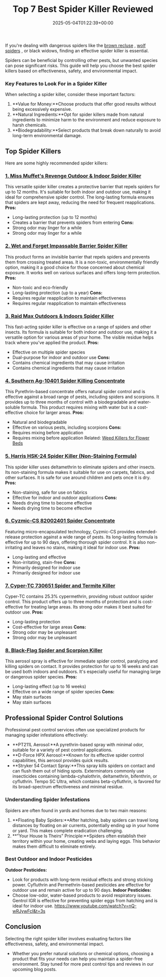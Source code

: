 ﻿---
layout: post
title: Top 7 Best Spider Killer Reviewed
date: '2025-05-04T01:22:39+00:00'
categories:
- Product Reviews
- Spiders
tags: []
slug: /best-spider-killer/
lastmod: 2025-05-07T12:21:25+03:00
---

If you're dealing with dangerous spiders like the
[brown recluse](https://pestpolicy.com/how-to-get-rid-of-brown-recluse-spiders/)
,
[wolf spiders](https://pestpolicy.com/how-to-get-rid-of-wolf-spiders/)
, or black widows, finding an effective spider killer is essential.

Spiders can be beneficial by controlling other pests, but unwanted species can pose significant risks. This guide will help you choose the best spider killers based on effectiveness, safety, and environmental impact.
### Key Features to Look For in a Spider Killer
When selecting a spider killer, consider these important factors:
1. **Value for Money:**Choose products that offer good results without being excessively expensive.
2. **Natural Ingredients:**Opt for spider killers made from natural ingredients to minimize harm to the environment and reduce exposure to harsh chemicals.
3. **Biodegradability:**Select products that break down naturally to avoid long-term environmental damage.
## Top Spider Killers
Here are some highly recommended spider killers:
### [**1. Miss Muffet's Revenge Outdoor & Indoor Spider Killer**](https://www.amazon.com/dp/B00FGIJXK4/?tag=p-policy-20)
This versatile spider killer creates a protective barrier that repels spiders for up to 12 months. It's suitable for both indoor and outdoor use, making it ideal for comprehensive spider control. The long-lasting formula ensures that spiders are kept away, reducing the need for frequent reapplications.
**Pros:**
- Long-lasting protection (up to 12 months)
- Creates a barrier that prevents spiders from entering
**Cons:**
- Strong odor may linger for a while
- Strong odor may linger for a while
### [**2. Wet and Forget Impassable Barrier Spider Killer**](https://www.amazon.com/dp/B00FGIJXK4/?tag=p-policy-20)
This product forms an invisible barrier that repels spiders and prevents them from crossing treated areas. It is a non-toxic, environmentally friendly option, making it a good choice for those concerned about chemical exposure. It works well on various surfaces and offers long-term protection.
**Pros:**
- Non-toxic and eco-friendly
- Long-lasting protection (up to a year)
**Cons:**
- Requires regular reapplication to maintain effectiveness
- Requires regular reapplication to maintain effectiveness
### [**3. Raid Max Outdoors & Indoors Spider Killer**](https://www.amazon.com/dp/B00FGIJXK4/?tag=p-policy-20)
This fast-acting spider killer is effective on a range of spiders and other insects. Its formula is suitable for both indoor and outdoor use, making it a versatile option for various areas of your home. The visible residue helps track where you’ve applied the product.
**Pros:**
- Effective on multiple spider species
- Dual-purpose for indoor and outdoor use
**Cons:**
- Contains chemical ingredients that may cause irritation
- Contains chemical ingredients that may cause irritation
### [**4. Southern Ag-10401 Spider Killing Concentrate**](https://www.amazon.com/dp/B00FGIJXK4/?tag=p-policy-20)
This Pyrethrin-based concentrate offers natural spider control and is effective against a broad range of pests, including spiders and scorpions. It provides up to three months of control with a biodegradable and water-soluble formula. This product requires mixing with water but is a cost-effective choice for larger areas.
**Pros:**
- Natural and biodegradable
- Effective on various pests, including scorpions
**Cons:**
- Requires mixing before application
- Requires mixing before application
Related:
[Weed Killers for Flower Beds](https://pestpolicy.com/best-weed-killers-for-flower-beds/)
### [**5. Harris HSK-24 Spider Killer (Non-Staining Formula)**](https://www.amazon.com/dp/B00FGIJXK4/?tag=p-policy-20)
This spider killer uses deltamethrin to eliminate spiders and other insects. Its non-staining formula makes it suitable for use on carpets, fabrics, and other surfaces. It is safe for use around children and pets once it is dry.
**Pros:**
- Non-staining, safe for use on fabrics
- Effective for indoor and outdoor applications
**Cons:**
- Needs drying time to become effective
- Needs drying time to become effective
### [**6. Cyzmic-CS 82002401 Spider Concentrate**](https://www.amazon.com/dp/B00FGIJXK4/?tag=p-policy-20)
Featuring micro-encapsulated technology, Cyzmic-CS provides extended-release protection against a wide range of pests. Its long-lasting formula is effective for up to 90 days, offering thorough spider control. It is also non-irritating and leaves no stains, making it ideal for indoor use.
**Pros:**
- Long-lasting and effective
- Non-irritating, stain-free
**Cons:**
- Primarily designed for indoor use
- Primarily designed for indoor use
### [**7. Cyper-TC 730651 Spider and Termite Killer**](https://www.amazon.com/dp/B004FBQ2HU/?tag=p-policy-20)
Cyper-TC contains 25.3% cypermethrin, providing robust outdoor spider control. This product offers up to three months of protection and is cost-effective for treating large areas. Its strong odor makes it best suited for outdoor use.
**Pros:**
- Long-lasting protection
- Cost-effective for large areas
**Cons:**
- Strong odor may be unpleasant
- Strong odor may be unpleasant
### [**8. Black-Flag Spider and Scorpion Killer**](https://www.amazon.com/dp/B004FBQ2HU/?tag=p-policy-20)
This aerosol spray is effective for immediate spider control, paralyzing and killing spiders on contact. It provides protection for up to 16 weeks and can be used both indoors and outdoors. It's especially useful for managing large or dangerous spider species.
**Pros:**
- Long-lasting effect (up to 16 weeks)
- Effective on a wide range of spider species
**Cons:**
- May stain surfaces
- May stain surfaces
## Professional Spider Control Solutions
Professional pest control services often use specialized products for managing spider infestations effectively:
- **PT211L Aerosol:**A pyrethrin-based spray with minimal odor, suitable for a variety of pest control applications.
- **D-Force HPX Aerosol:**Known for its effective spider control capabilities, this aerosol provides quick results.
- **Stryker 54 Contact Spray:**This spray kills spiders on contact and can flush them out of hiding spots.
Exterminators commonly use insecticides containing lambda-cyhalothrin, deltamethrin, bifenthrin, or cyfluthrin. Tempo SC Ultra, which contains beta-cyfluthrin, is favored for its broad-spectrum effectiveness and minimal residue.
### Understanding Spider Infestations
Spiders are often found in yards and homes due to two main reasons:
1. **Floating Baby Spiders:**After hatching, baby spiders can travel long distances by floating on air currents, potentially ending up in your home or yard. This makes complete eradication challenging.
2. **"Your House Is Theirs" Principle:**Spiders often establish their territory within your home, creating webs and laying eggs. This behavior makes them difficult to eliminate entirely.
### Best Outdoor and Indoor Pesticides
**Outdoor Pesticides:**
- Look for products with long-term residual effects and strong sticking power. Cyfluthrin and Permethrin-based pesticides are effective for outdoor use and remain active for up to 90 days.
**Indoor Pesticides:**
- Choose low-odor, water-based products to avoid respiratory issues. Gentrol IGR is effective for preventing spider eggs from hatching and is ideal for indoor use.
https://www.youtube.com/watch?v=nQ-wRJywFcI&t=3s
## Conclusion
Selecting the right spider killer involves evaluating factors like effectiveness, safety, and environmental impact.
- Whether you prefer natural solutions or chemical options, choosing a product that fits your needs can help you maintain a spider-free environment. Stay tuned for more pest control tips and reviews in our upcoming blog posts.